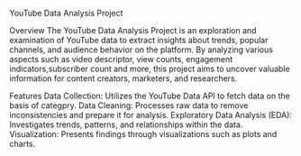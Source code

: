 YouTube Data Analysis Project

Overview
The YouTube Data Analysis Project is an exploration and examination of YouTube data to extract insights about trends, popular channels, and audience behavior on the platform. 
By analyzing various aspects such as video descriptor, view counts, engagement indicators,subscriber count and more, this project aims to uncover valuable information for 
content creators, marketers, and researchers.

Features
Data Collection: Utilizes the YouTube Data API to fetch data on the basis of categpry.
Data Cleaning: Processes raw data to remove inconsistencies and prepare it for analysis.
Exploratory Data Analysis (EDA): Investigates trends, patterns, and relationships within the data.
Visualization: Presents findings through visualizations such as plots and charts.



